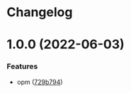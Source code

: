 # Changelog

# 1.0.0 (2022-06-03)


### Features

* opm ([729b794](https://github.com/dhruwlalan/opm/commit/729b794459a0068bb6e30dc73076a755e06aa9c5))
